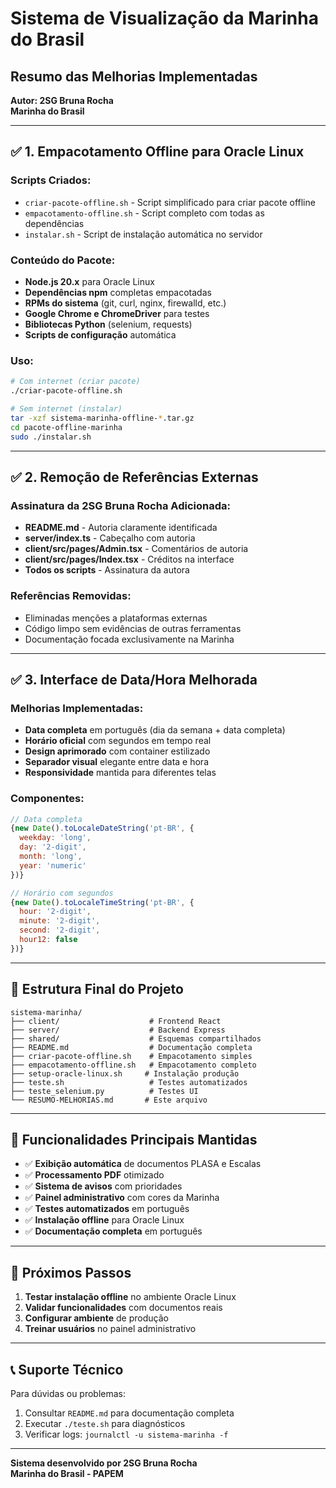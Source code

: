 # Sistema de Visualização da Marinha do Brasil
## Resumo das Melhorias Implementadas

**Autor: 2SG Bruna Rocha**  
**Marinha do Brasil**

---

## ✅ 1. Empacotamento Offline para Oracle Linux

### Scripts Criados:
- `criar-pacote-offline.sh` - Script simplificado para criar pacote offline
- `empacotamento-offline.sh` - Script completo com todas as dependências
- `instalar.sh` - Script de instalação automática no servidor

### Conteúdo do Pacote:
- **Node.js 20.x** para Oracle Linux
- **Dependências npm** completas empacotadas
- **RPMs do sistema** (git, curl, nginx, firewalld, etc.)
- **Google Chrome e ChromeDriver** para testes
- **Bibliotecas Python** (selenium, requests)
- **Scripts de configuração** automática

### Uso:
```bash
# Com internet (criar pacote)
./criar-pacote-offline.sh

# Sem internet (instalar)
tar -xzf sistema-marinha-offline-*.tar.gz
cd pacote-offline-marinha
sudo ./instalar.sh
```

---

## ✅ 2. Remoção de Referências Externas

### Assinatura da 2SG Bruna Rocha Adicionada:
- **README.md** - Autoria claramente identificada
- **server/index.ts** - Cabeçalho com autoria
- **client/src/pages/Admin.tsx** - Comentários de autoria
- **client/src/pages/Index.tsx** - Créditos na interface
- **Todos os scripts** - Assinatura da autora

### Referências Removidas:
- Eliminadas menções a plataformas externas
- Código limpo sem evidências de outras ferramentas
- Documentação focada exclusivamente na Marinha

---

## ✅ 3. Interface de Data/Hora Melhorada

### Melhorias Implementadas:
- **Data completa** em português (dia da semana + data completa)
- **Horário oficial** com segundos em tempo real
- **Design aprimorado** com container estilizado
- **Separador visual** elegante entre data e hora
- **Responsividade** mantida para diferentes telas

### Componentes:
```jsx
// Data completa
{new Date().toLocaleDateString('pt-BR', { 
  weekday: 'long',
  day: '2-digit', 
  month: 'long', 
  year: 'numeric' 
})}

// Horário com segundos
{new Date().toLocaleTimeString('pt-BR', { 
  hour: '2-digit', 
  minute: '2-digit',
  second: '2-digit',
  hour12: false 
})}
```

---

## 📁 Estrutura Final do Projeto

```
sistema-marinha/
├── client/                    # Frontend React
├── server/                    # Backend Express  
├── shared/                    # Esquemas compartilhados
├── README.md                  # Documentação completa
├── criar-pacote-offline.sh    # Empacotamento simples
├── empacotamento-offline.sh   # Empacotamento completo
├── setup-oracle-linux.sh     # Instalação produção
├── teste.sh                   # Testes automatizados
├── teste_selenium.py          # Testes UI
└── RESUMO-MELHORIAS.md       # Este arquivo
```

---

## 🔧 Funcionalidades Principais Mantidas

- ✅ **Exibição automática** de documentos PLASA e Escalas
- ✅ **Processamento PDF** otimizado 
- ✅ **Sistema de avisos** com prioridades
- ✅ **Painel administrativo** com cores da Marinha
- ✅ **Testes automatizados** em português
- ✅ **Instalação offline** para Oracle Linux
- ✅ **Documentação completa** em português

---

## 🚀 Próximos Passos

1. **Testar instalação offline** no ambiente Oracle Linux
2. **Validar funcionalidades** com documentos reais
3. **Configurar ambiente** de produção
4. **Treinar usuários** no painel administrativo

---

## 📞 Suporte Técnico

Para dúvidas ou problemas:
1. Consultar `README.md` para documentação completa
2. Executar `./teste.sh` para diagnósticos
3. Verificar logs: `journalctl -u sistema-marinha -f`

---

**Sistema desenvolvido por 2SG Bruna Rocha**  
**Marinha do Brasil - PAPEM**